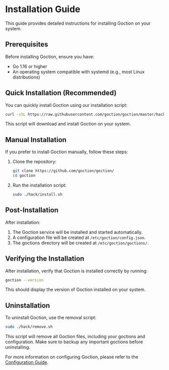 # Installation Guide

This guide provides detailed instructions for installing Goction on your system.

## Prerequisites

Before installing Goction, ensure you have:

- Go 1.16 or higher
- An operating system compatible with systemd (e.g., most Linux distributions)

## Quick Installation (Recommended)

You can quickly install Goction using our installation script:

```bash
curl -sSL https://raw.githubusercontent.com/goction/goction/master/hack/install.sh | sudo bash
```

This script will download and install Goction on your system.

## Manual Installation

If you prefer to install Goction manually, follow these steps:

1. Clone the repository:
   ```bash
   git clone https://github.com/goction/goction/
   cd goction
   ```

2. Run the installation script:
   ```bash
   sudo ./hack/install.sh
   ```

## Post-Installation

After installation:

1. The Goction service will be installed and started automatically.
2. A configuration file will be created at `/etc/goction/config.json`.
3. The goctions directory will be created at `/etc/goction/goctions/`.

## Verifying the Installation

After installation, verify that Goction is installed correctly by running:

```bash
goction --version
```

This should display the version of Goction installed on your system.

## Uninstallation

To uninstall Goction, use the removal script:

```bash
sudo ./hack/remove.sh
```

This script will remove all Goction files, including your goctions and configuration. Make sure to backup any important goctions before uninstalling.

For more information on configuring Goction, please refer to the [Configuration Guide](./configuration.md).